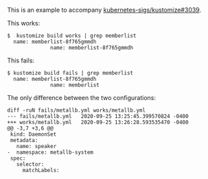 This is an example to accompany [kubernetes-sigs/kustomize#3039][].

[kubernetes-sigs/kustomize#3039]: https://github.com/kubernetes-sigs/kustomize/issues/3039

This works:

```
$  kustomize build works | grep memberlist
  name: memberlist-8f765gmmdh
              name: memberlist-8f765gmmdh
```

This fails:

```
$ kustomize build fails | grep memberlist
  name: memberlist-8f765gmmdh
              name: memberlist
```

The only difference between the two configurations:

```
diff -ruN fails/metallb.yml works/metallb.yml
--- fails/metallb.yml	2020-09-25 13:25:45.399570824 -0400
+++ works/metallb.yml	2020-09-25 13:26:28.593535470 -0400
@@ -3,7 +3,6 @@
 kind: DaemonSet
 metadata:
   name: speaker
-  namespace: metallb-system
 spec:
   selector:
     matchLabels:
```
